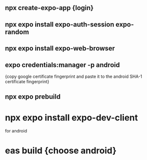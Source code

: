 ## npx create-expo-app {login}

## npx expo install expo-auth-session expo-random

## npx expo install expo-web-browser

## expo credentials:manager -p android

{copy google certificate fingerprint and paste it to the android SHA-1 certificate fingerprint}

## npx expo prebuild

# npx expo install expo-dev-client

for android

# eas build {choose android}
